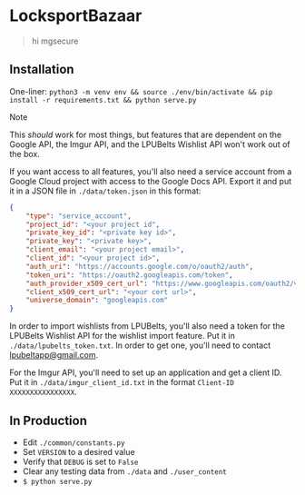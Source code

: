 # LocksportBazaar

> hi mgsecure

## Installation

One-liner: `python3 -m venv env && source ./env/bin/activate && pip install -r requirements.txt && python serve.py`

> [!NOTE]  
> This *should* work for most things, but features that are dependent on the Google API, the Imgur API, and the LPUBelts Wishlist API won't work out of the box.

If you want access to all features, you'll also need a service account from a Google Cloud project with access to the Google Docs API. Export it and put it in a JSON file in `./data/token.json` in this format:

```json
{
    "type": "service_account",
    "project_id": "<your project id",
    "private_key_id": "<private key id>",
    "private_key": "<private key>",
    "client_email": "<your project email>",
    "client_id": "<your project id>",
    "auth_uri": "https://accounts.google.com/o/oauth2/auth",
    "token_uri": "https://oauth2.googleapis.com/token",
    "auth_provider_x509_cert_url": "https://www.googleapis.com/oauth2/v1/certs",
    "client_x509_cert_url": "<your cert url>",
    "universe_domain": "googleapis.com"
}
```

In order to import wishlists from LPUBelts, you'll also need a token for the LPUBelts Wishlist API for the wishlist import feature. Put it in `./data/lpubelts_token.txt`. In order to get one, you'll need to contact [lpubeltapp@gmail.com](mailto:lpubeltapp@gmail.com).

For the Imgur API, you'll need to set up an application and get a client ID. Put it in `./data/imgur_client_id.txt` in the format `Client-ID XXXXXXXXXXXXXXXX`.

## In Production

- Edit `./common/constants.py`
- Set `VERSION` to a desired value
- Verify that `DEBUG` is set to `False`
- Clear any testing data from `./data` and `./user_content`
- `$ python serve.py`
